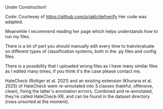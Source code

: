 Under Construction!

Code: Courtesey of https://github.com/urjakh/defverify
Her code was adapted.


Meanwhile I recommend reading her page which helps understands how to run my files.

There is a lot of part you should manually edit every time to train/evaluate on different types of classification systems, both in the .py files and config files.


There is a possibility that I uploaded wrong files as I have many similar files as I edited many times; if you think it's the case please contact me.


HateCheck (Rottger et al. 2021) and an existing extension (Khurana et al. 2025) of HateCheck were re-annotated into 3 classes (hateful, offensive, clean), fixing the latter's annotation errrors. 
Combined and re-annotated, they're called HateCheck-XR, and can be found in the dataset directory (rows unsorted at the moment).
